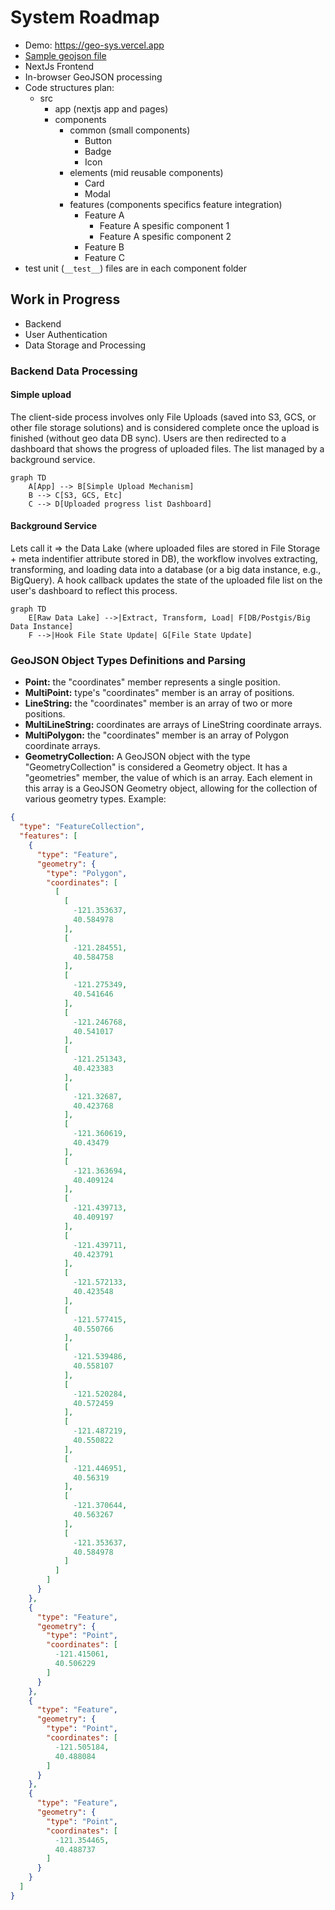 # System Roadmap

- Demo: https://geo-sys.vercel.app
- [Sample geojson file](https://github.com/agungyuliaji/geo-sys/blob/master/public/sample.geojson)
- NextJs Frontend
- In-browser GeoJSON processing
- Code structures plan:
  - src
    - app (nextjs app and pages)
    - components
      - common (small components)
        - Button
        - Badge
        - Icon
      - elements (mid reusable components)
        - Card
        - Modal
      - features (components specifics feature integration)
        - Feature A
          - Feature A spesific component 1
          - Feature A spesific component 2
        - Feature B
        - Feature C
- test unit (`__test__`) files are in each component folder

## Work in Progress
- Backend
- User Authentication
- Data Storage and Processing

### Backend Data Processing
#### Simple upload
The client-side process involves only File Uploads (saved into S3, GCS, or other file storage solutions) and is considered complete once the upload is finished (without geo data DB sync). Users are then redirected to a dashboard that shows the progress of uploaded files. The list managed by a background service.


```mermaid
graph TD
    A[App] --> B[Simple Upload Mechanism]
    B --> C[S3, GCS, Etc]
    C --> D[Uploaded progress list Dashboard]
```

#### Background Service
Lets call it => the Data Lake (where uploaded files are stored in File Storage + meta indentifier attribute stored in DB), the workflow involves extracting, transforming, and loading data into a database (or a big data instance, e.g., BigQuery). A hook callback updates the state of the uploaded file list on the user's dashboard to reflect this process.

```mermaid
graph TD
    E[Raw Data Lake] -->|Extract, Transform, Load| F[DB/Postgis/Big Data Instance]
    F -->|Hook File State Update| G[File State Update]
```

### GeoJSON Object Types Definitions and Parsing

- **Point:** the "coordinates" member represents a single position.
- **MultiPoint:** type's "coordinates" member is an array of positions.
- **LineString:** the "coordinates" member is an array of two or more positions.
- **MultiLineString:** coordinates are arrays of LineString coordinate arrays.
- **MultiPolygon:** the "coordinates" member is an array of Polygon coordinate arrays.
- **GeometryCollection:** A GeoJSON object with the type "GeometryCollection" is considered a Geometry object. It has a "geometries" member, the value of which is an array. Each element in this array is a GeoJSON Geometry object, allowing for the collection of various geometry types. Example:


```geojson
{
  "type": "FeatureCollection",
  "features": [
    {
      "type": "Feature",
      "geometry": {
        "type": "Polygon",
        "coordinates": [
          [
            [
              -121.353637,
              40.584978
            ],
            [
              -121.284551,
              40.584758
            ],
            [
              -121.275349,
              40.541646
            ],
            [
              -121.246768,
              40.541017
            ],
            [
              -121.251343,
              40.423383
            ],
            [
              -121.32687,
              40.423768
            ],
            [
              -121.360619,
              40.43479
            ],
            [
              -121.363694,
              40.409124
            ],
            [
              -121.439713,
              40.409197
            ],
            [
              -121.439711,
              40.423791
            ],
            [
              -121.572133,
              40.423548
            ],
            [
              -121.577415,
              40.550766
            ],
            [
              -121.539486,
              40.558107
            ],
            [
              -121.520284,
              40.572459
            ],
            [
              -121.487219,
              40.550822
            ],
            [
              -121.446951,
              40.56319
            ],
            [
              -121.370644,
              40.563267
            ],
            [
              -121.353637,
              40.584978
            ]
          ]
        ]
      }
    },
    {
      "type": "Feature",
      "geometry": {
        "type": "Point",
        "coordinates": [
          -121.415061,
          40.506229
        ]
      }
    },
    {
      "type": "Feature",
      "geometry": {
        "type": "Point",
        "coordinates": [
          -121.505184,
          40.488084
        ]
      }
    },
    {
      "type": "Feature",
      "geometry": {
        "type": "Point",
        "coordinates": [
          -121.354465,
          40.488737
        ]
      }
    }
  ]
}
```